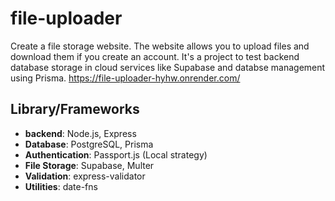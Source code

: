 # file-uploader

Create a file storage website. The website allows you to upload files and download them if you create an account. It's a project to test backend database storage in cloud services like Supabase and databse management using Prisma.
https://file-uploader-hyhw.onrender.com/

## Library/Frameworks

- **backend**: Node.js, Express
- **Database**: PostgreSQL, Prisma
- **Authentication**: Passport.js (Local strategy)
- **File Storage**: Supabase, Multer
- **Validation**: express-validator
- **Utilities**: date-fns
